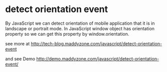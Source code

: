 detect orientation event
========================

By JavaScript we can detect orientation of mobile application that it is in landscape or portrait mode. In JavaScript window object has orientation property so we can get this property by window.orientation.

see more at http://tech-blog.maddyzone.com/javascript/detect-orientation-event

and see Demo http://demo.maddyzone.com/javascript/detect-orientation-event/
